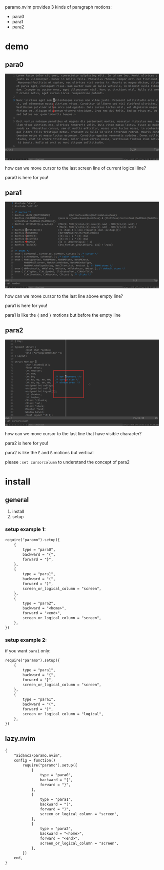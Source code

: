 paramo.nvim provides 3 kinds of paragraph motions:

- para0
- para1
- para2

# demo

## para0

![](assets/para0.png)

how can we move cursor to the last screen line of current logical line?

para0 is here for you!

## para1

![](assets/para1.png)

how can we move cursor to the last line above empty line?

para1 is here for you!

para1 is like the `{` and `}` motions but before the empty line

## para2

![](assets/para2.png)

how can we move cursor to the last line that have visible character?

para2 is here for you!

para2 is like the `E` and `B` motions but vertical

please `:set cursorcolumn` to understand the concept of para2

# install

## general

1. install
2. setup

### setup example 1:

```
require("paramo").setup({
	{
		type = "para0",
		backward = "{",
		forward = "}",
	},
	{
		type = "para1",
		backward = "(",
		forward = ")",
		screen_or_logical_column = "screen",
	},
	{
		type = "para2",
		backward = "<home>",
		forward = "<end>",
		screen_or_logical_column = "screen",
	},
})
```

### setup example 2:

if you want `para1` only:

```
require("paramo").setup({
	{
		type = "para1",
		backward = "{",
		forward = "}",
		screen_or_logical_column = "screen",
	},
	{
		type = "para1",
		backward = "(",
		forward = ")",
		screen_or_logical_column = "logical",
	},
})
```

## lazy.nvim

```
{
	"aidancz/paramo.nvim",
	config = function()
		require("paramo").setup({
			{
				type = "para0",
				backward = "{",
				forward = "}",
			},
			{
				type = "para1",
				backward = "(",
				forward = ")",
				screen_or_logical_column = "screen",
			},
			{
				type = "para2",
				backward = "<home>",
				forward = "<end>",
				screen_or_logical_column = "screen",
			},
		})
	end,
}
```
